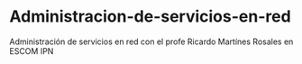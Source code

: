 # Administracion-de-servicios-en-red
Administración de servicios en red con el profe Ricardo Martínes Rosales en ESCOM IPN
